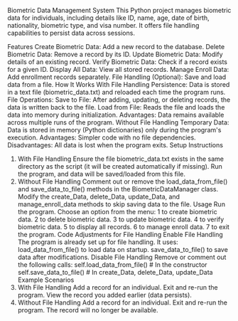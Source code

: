 Biometric Data Management System
This Python project manages biometric data for individuals, including details like ID, name, age, date of birth, nationality, biometric type, and visa number. It offers file handling capabilities to persist data across sessions.

Features
Create Biometric Data: Add a new record to the database.
Delete Biometric Data: Remove a record by its ID.
Update Biometric Data: Modify details of an existing record.
Verify Biometric Data: Check if a record exists for a given ID.
Display All Data: View all stored records.
Manage Enroll Data: Add enrollment records separately.
File Handling (Optional): Save and load data from a file.
How It Works
With File Handling
Persistence: Data is stored in a text file (biometric_data.txt) and reloaded each time the program runs.
File Operations:
Save to File: After adding, updating, or deleting records, the data is written back to the file.
Load from File: Reads the file and loads the data into memory during initialization.
Advantages: Data remains available across multiple runs of the program.
Without File Handling
Temporary Data: Data is stored in memory (Python dictionaries) only during the program's execution.
Advantages: Simpler code with no file dependencies.
Disadvantages: All data is lost when the program exits.
Setup Instructions
1. With File Handling
Ensure the file biometric_data.txt exists in the same directory as the script (it will be created automatically if missing).
Run the program, and data will be saved/loaded from this file.
2. Without File Handling
Comment out or remove the load_data_from_file() and save_data_to_file() methods in the BiometricDataManager class.
Modify the create_Data, delete_Data, update_Data, and manage_enroll_data methods to skip saving data to the file.
Usage
Run the program.
Choose an option from the menu:
1 to create biometric data.
2 to delete biometric data.
3 to update biometric data.
4 to verify biometric data.
5 to display all records.
6 to manage enroll data.
7 to exit the program.
Code Adjustments for File Handling
Enable File Handling
The program is already set up for file handling. It uses:
load_data_from_file() to load data on startup.
save_data_to_file() to save data after modifications.
Disable File Handling
Remove or comment out the following calls:
self.load_data_from_file()  # In the constructor
self.save_data_to_file()    # In create_Data, delete_Data, update_Data
Example Scenarios
1. With File Handling
Add a record for an individual.
Exit and re-run the program.
View the record you added earlier (data persists).
2. Without File Handling
Add a record for an individual.
Exit and re-run the program.
The record will no longer be available.
